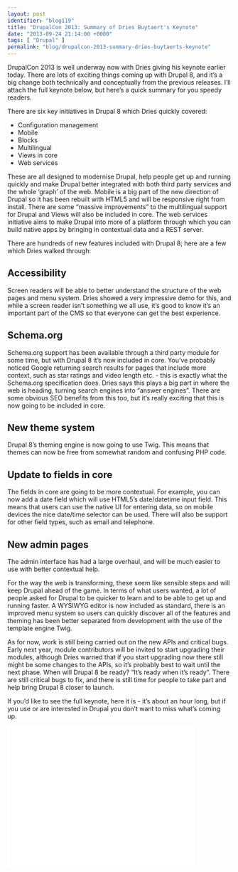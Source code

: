 ```yaml
---
layout: post
identifier: "blog119"
title: "DrupalCon 2013: Summary of Dries Buytaert's Keynote"
date: "2013-09-24 21:14:00 +0000"
tags: [ "Drupal" ]
permalink: "blog/drupalcon-2013-summary-dries-buytaerts-keynote"
---
```

DrupalCon 2013 is well underway now with Dries giving his keynote earlier today. There are lots of exciting things coming up with Drupal 8, and it’s a big change both technically and conceptually from the previous releases. I’ll attach the full keynote below, but here’s a quick summary for you speedy readers.

There are six key initiatives in Drupal 8 which Dries quickly covered:

*   Configuration management
*   Mobile
*   Blocks
*   Multilingual
*   Views in core
*   Web services

These are all designed to modernise Drupal, help people get up and running quickly and make Drupal better integrated with both third party services and the whole ‘graph’ of the web. Mobile is a big part of the new direction of Drupal so it has been rebuilt with HTML5 and will be responsive  right from install. There are some “massive improvements” to the multilingual support for Drupal and Views will also be included in core. The web services initiative aims to make Drupal into more of a platform through which you can build native apps by bringing in contextual data and a REST server.

There are hundreds of new features included with Drupal 8; here are a few which Dries walked through:

## Accessibility

Screen readers will be able to better understand the structure of the web pages and menu system. Dries showed a very impressive demo for this, and while a screen reader isn’t something we all use, it’s good to know it’s an important part of the CMS so that everyone can get the best experience.

## Schema.org

Schema.org support has been available through a third party module for some time, but with Drupal 8 it’s now included in core. You’ve probably noticed Google returning search results for pages that include more context, such as star ratings and video length etc. - this is exactly what the Schema.org specification does. Dries says this plays a big part in where the web is heading, turning search engines into “answer engines”. There are some obvious SEO benefits from this too, but it’s really exciting that this is now going to be included in core.

## New theme system

Drupal 8’s theming engine is now going to use Twig. This means that themes can now be free from somewhat random and confusing PHP code.

## Update to fields in core

The fields in core are going to be more contextual. For example, you can now add a date field which will use HTML5’s date/datetime input field. This means that users can use the native UI for entering data, so on mobile devices the nice date/time selector can be used. There will also be support for other field types, such as email and telephone.

## New admin pages

The admin interface has had a large overhaul, and will be much easier to use with better contextual help.

For the way the web is transforming, these seem like sensible steps and will keep Drupal ahead of the game. In terms of what users wanted, a lot of people asked for Drupal to be quicker to learn and to be able to get up and running faster. A WYSIWYG editor is now included as standard, there is an improved menu system so users can quickly discover all of the features and theming has been better separated from development with the use of the template engine Twig.

As for now, work is still being carried out on the new APIs and critical bugs. Early next year, module contributors will be invited to start upgrading their modules, although Dries warned that if you start upgrading now there still might be some changes to the APIs, so it’s probably best to wait until the next phase. When will Drupal 8 be ready? “It’s ready when it’s ready”. There are still critical bugs to fix, and there is still time for people to take part and help bring Drupal 8 closer to launch.

If you’d like to see the full keynote, here it is - it’s about an hour long, but if you use or are interested in Drupal you don’t want to miss what’s coming up.

<iframe width="420" height="315" src="//www.youtube-nocookie.com/embed/8uhNFoOnz_g" frameborder="0" allowfullscreen></iframe>